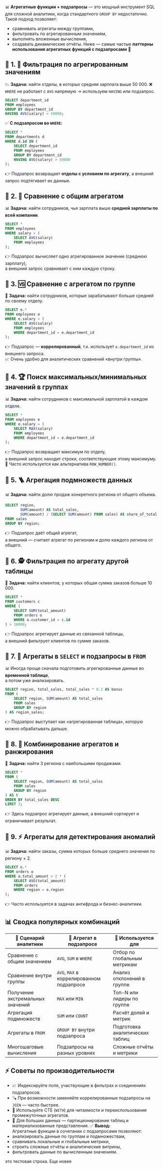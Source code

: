 📊 **Агрегатные функции + подзапросы** — это мощный инструмент SQL для сложной аналитики, когда стандартного `GROUP BY` недостаточно.
Такой подход позволяет:
- сравнивать агрегаты между группами,
- фильтровать по агрегированным значениям,
- выполнять вложенные вычисления,
- создавать динамические отчёты.
Ниже — самые частые **паттерны использования агрегатных функций с подзапросами** 🧠
## 🧮 1. 📌 **Фильтрация по агрегированным значениям**
📉 **Задача:** найти отделы, в которых средняя зарплата выше 50 000.
❌ `WHERE` не работает с `AVG` напрямую → используем `HAVING` или подзапрос.
```sql
SELECT department_id
FROM employees
GROUP BY department_id
HAVING AVG(salary) > 50000;
```
✅ **С подзапросом во `WHERE`:**
```sql
SELECT *
FROM departments d
WHERE d.id IN (
    SELECT department_id
    FROM employees
    GROUP BY department_id
    HAVING AVG(salary) > 50000
);
```
👉 Подзапрос возвращает **отделы с условием по агрегату**, а внешний запрос подтягивает их данные.
## 🧮 2. 🥇 **Сравнение с общим агрегатом**
📊 **Задача:** найти сотрудников, чья зарплата выше **средней зарплаты по всей компании**.
```sql
SELECT *
FROM employees
WHERE salary > (
    SELECT AVG(salary)
    FROM employees
);
```
👉 Подзапрос вычисляет одно агрегированное значение (среднюю зарплату),  
а внешний запрос сравнивает с ним каждую строку.
## 🧮 3. 🆚 **Сравнение с агрегатом по группе**
📌 **Задача:** найти сотрудников, которые зарабатывают больше средней по своему отделу.
```sql
SELECT e.*
FROM employees e
WHERE e.salary > (
    SELECT AVG(salary)
    FROM employees
    WHERE department_id = e.department_id
);
```
👉 Подзапрос — **коррелированный**, т.к. использует `e.department_id` из внешнего запроса.  
📈 Очень удобно для аналитических сравнений «внутри группы».
## 🧮 4. 🏆 **Поиск максимальных/минимальных значений в группах**
📊 **Задача:** найти сотрудников с максимальной зарплатой в каждом отделе.
```sql
SELECT *
FROM employees e
WHERE e.salary = (
    SELECT MAX(salary)
    FROM employees
    WHERE department_id = e.department_id
);
```
👉 Подзапрос возвращает максимум по отделу,  
а внешний запрос находит строки, соответствующие этому максимуму.
📌 Часто используется как альтернатива `ROW_NUMBER()`.
## 🧮 5. 🪜 **Агрегация подмножеств данных**
📊 **Задача:** найти долю продаж конкретного региона от общего объема.
```sql
SELECT region,
       SUM(amount) AS total_sales,
       SUM(amount) / (SELECT SUM(amount) FROM sales) AS share_of_total
FROM sales
GROUP BY region;
```
👉 Подзапрос даёт общий агрегат,  
а внешний — считает агрегат по регионам и долю каждого региона от общего.
## 🧮 6. 🕵️ **Фильтрация по агрегату другой таблицы**
📌 **Задача:** найти клиентов, у которых общая сумма заказов больше 10 000.
```sql
SELECT *
FROM customers c
WHERE (
    SELECT SUM(total_amount)
    FROM orders o
    WHERE o.customer_id = c.id
) > 10000;
```
👉 Подзапрос агрегирует данные из связанной таблицы,  
а внешний фильтрует клиентов по сумме заказов.
## 🧮 7. 🧠 **Агрегаты в `SELECT` и подзапросы в `FROM`**
📊 Иногда проще сначала подготовить агрегированные данные во **временной таблице**,  
а потом уже анализировать.
```sql
SELECT region, total_sales, total_sales * 0.2 AS bonus
FROM (
    SELECT region, SUM(amount) AS total_sales
    FROM sales
    GROUP BY region
) AS region_sales;
```
👉 Подзапрос выступает как «агрегированная таблица», которую можно обрабатывать дальше.
## 🧮 8. 🧭 **Комбинирование агрегатов и ранжирования**
📌 **Задача:** найти 3 региона с наибольшими продажами.
```sql
SELECT *
FROM (
    SELECT region, SUM(amount) AS total_sales
    FROM sales
    GROUP BY region
) AS t
ORDER BY total_sales DESC
LIMIT 3;
```
👉 Здесь подзапрос агрегирует данные, а внешний сортирует и ограничивает результат.
## 🧮 9. ⚡ **Агрегаты для детектирования аномалий**
📊 **Задача:** найти заказы, сумма которых больше среднего значения по региону × 2.
```sql
SELECT o.*
FROM orders o
WHERE o.total_amount > 2 * (
    SELECT AVG(total_amount)
    FROM orders
    WHERE region = o.region
);
```
👉 Часто используется в задачах антифрода и бизнес-аналитики.
## 📊 Сводка популярных комбинаций

|📌 Сценарий аналитики|🔹 Агрегат в подзапросе|🧮 Используется для|
|---|---|---|
|Сравнение с общим значением|`AVG`, `SUM` в `WHERE`|Отбор по глобальным метрикам|
|Сравнение внутри группы|`AVG`, `MAX` в коррелированном подзапросе|Анализ отклонений в группе|
|Получение экстремальных значений|`MAX` или `MIN`|Топ-N или лидеры по группе|
|Агрегация подмножеств|`SUM` или `COUNT`|Расчёт долей и метрик|
|Агрегаты в `FROM`|`GROUP BY` внутри подзапроса|Подготовка аналитических таблиц|
|Многошаговые вычисления|Подзапросы на разных уровнях|Сложные отчёты и метрики|
## ⚡ Советы по производительности
- 📈 Индексируйте поля, участвующие в фильтрах и соединениях подзапросов.
- 🪚 При возможности заменяйте коррелированные подзапросы на `JOIN` — часто быстрее.
- 🧱 Используйте CTE (`WITH`) для читаемости и переиспользования промежуточных агрегатов.
- 🧭 Для больших данных — партиционирование таблиц и материализованные представления.
✅ **Вывод:**  
Агрегатные функции в сочетании с подзапросами позволяют:
- анализировать данные по группам и подмножествам,
- сравнивать локальные и глобальные метрики,
- строить сложные отчёты и аналитические витрины,
- фильтровать данные по вычисленным значениям.

это тестовая строка. Еще новее

